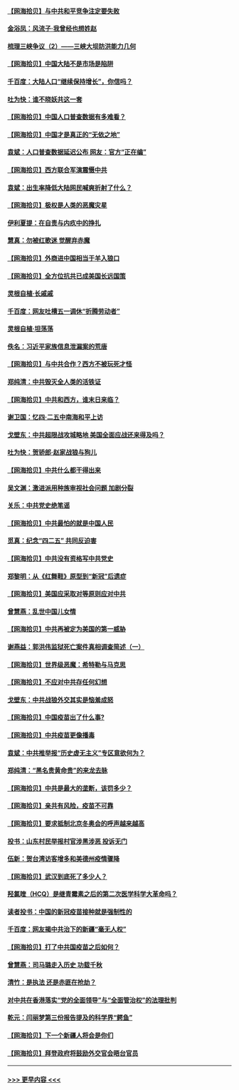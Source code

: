#### [【网海拾贝】与中共和平竞争注定要失败](../pages/nsc993/n12923326.md?t=05050201) 
#### [金浴凤：风流子‧我曾经也想姓赵](../pages/nsc993/n12920911.md?t=05050201) 
#### [梳理三峡争议（2）——三峡大坝防洪能力几何](../pages/nsc993/n12920173.md?t=05050201) 
#### [【网海拾贝】中国大陆不是市场是陷阱](../pages/nsc993/n12920143.md?t=05050201) 
#### [千百度：大陆人口“继续保持增长”，你信吗？](../pages/nsc993/n12918946.md?t=05050201) 
#### [吐为快：谁不晓妖共这一套](../pages/nsc993/n12918941.md?t=05050201) 
#### [【网海拾贝】中国人口普查数据有多难看？](../pages/nsc993/n12917822.md?t=05050201) 
#### [【网海拾贝】中国才是真正的“无依之地”](../pages/nsc993/n12915845.md?t=05050201) 
#### [袁斌：人口普查数据延迟公布 网友：官方“正在编”](../pages/nsc993/n12915748.md?t=05050201) 
#### [【网海拾贝】西方联合军演震慑中共](../pages/nsc993/n12913466.md?t=05050201) 
#### [袁斌：出生率降低大陆网民喊爽折射了什么？](../pages/nsc993/n12913365.md?t=05050201) 
#### [【网海拾贝】极权是人类的恶魔灾星](../pages/nsc993/n12910697.md?t=05050201) 
#### [伊利夏提：在自责与内疚中的挣扎](../pages/nsc993/n12910493.md?t=05050201) 
#### [慧真：勿被红歌迷 觉醒弃赤魔](../pages/nsc993/n12910485.md?t=05050201) 
#### [【网海拾贝】外商进中国相当于羊入狼口](../pages/nsc993/n12908274.md?t=05050201) 
#### [【网海拾贝】全方位抗共已成美国长远国策](../pages/nsc993/n12906878.md?t=05050201) 
#### [灵根自植‧长戚戚](../pages/nsc993/n12905585.md?t=05050201) 
#### [千百度：网友吐槽五一调休“折腾劳动者”](../pages/nsc993/n12905934.md?t=05050201) 
#### [灵根自植‧坦荡荡](../pages/nsc993/n12905562.md?t=05050201) 
#### [佚名：习近平家族信息泄漏案的荒唐](../pages/nsc993/n12904705.md?t=05050201) 
#### [【网海拾贝】与中共合作？西方不被玩死才怪](../pages/nsc993/n12903873.md?t=05050201) 
#### [郑纯清：中共毁灭全人类的活铁证](../pages/nsc993/n12903785.md?t=05050201) 
#### [【网海拾贝】中共和西方，谁末日来临？](../pages/nsc993/n12903482.md?t=05050201) 
#### [谢卫国：忆四‧二五中南海和平上访](../pages/nsc993/n12902192.md?t=05050201) 
#### [戈壁东：中共超限战攻城略地 美国全面应战还来得及吗？](../pages/nsc993/n12902297.md?t=05050201) 
#### [吐为快：贺骄郎‧赵家战狼与狗儿](../pages/nsc993/n12902280.md?t=05050201) 
#### [【网海拾贝】中共什么都干得出来](../pages/nsc993/n12897500.md?t=05050201) 
#### [吴文渊：激进派用种族审视社会问题 加剧分裂](../pages/nsc993/n12893881.md?t=05050201) 
#### [关乐：中共党史绝笔谣](../pages/nsc993/n12897270.md?t=05050201) 
#### [【网海拾贝】中共最怕的就是中国人民](../pages/nsc993/n12894705.md?t=05050201) 
#### [觅真：纪念“四二五” 共同反迫害](../pages/nsc993/n12894553.md?t=05050201) 
#### [【网海拾贝】中共没有资格写中共党史](../pages/nsc993/n12892231.md?t=05050201) 
#### [郑黎明：从《红舞鞋》原型到“新冠”后遗症](../pages/nsc993/n12890469.md?t=05050201) 
#### [【网海拾贝】美国应采取对等原则应对中共](../pages/nsc993/n12889176.md?t=05050201) 
#### [曾慧燕：乱世中国儿女情](../pages/nsc993/n12887931.md?t=05050201) 
#### [【网海拾贝】中共再被定为美国的第一威胁](../pages/nsc993/n12887580.md?t=05050201) 
#### [谢燕益：郭洪伟监狱死亡案件真相调查简述（一）](../pages/nsc993/n12885648.md?t=05050201) 
#### [【网海拾贝】世界级恶魔：希特勒与马克思](../pages/nsc993/n12884062.md?t=05050201) 
#### [【网海拾贝】不应对中共存任何幻想](../pages/nsc993/n12881460.md?t=05050201) 
#### [戈壁东：中共战狼外交其实是恼羞成怒](../pages/nsc993/n12880392.md?t=05050201) 
#### [【网海拾贝】中国疫苗出了什么事?](../pages/nsc993/n12879124.md?t=05050201) 
#### [【网海拾贝】中共疫苗更像播毒](../pages/nsc993/n12876631.md?t=05050201) 
#### [袁斌：中共推举报“历史虚无主义”专区意欲何为？](../pages/nsc993/n12876530.md?t=05050201) 
#### [郑纯清：“黑名贵黄命贵”的来龙去脉](../pages/nsc993/n12875589.md?t=05050201) 
#### [【网海拾贝】中共是最大的垄断，该罚多少？](../pages/nsc993/n12874006.md?t=05050201) 
#### [【网海拾贝】亲共有风险，疫苗不可靠](../pages/nsc993/n12872224.md?t=05050201) 
#### [【网海拾贝】要求抵制北京冬奥会的呼声越来越高](../pages/nsc993/n12868962.md?t=05050201) 
#### [投书：山东村民举报村官涉黑涉恶 投诉无门](../pages/nsc993/n12869726.md?t=05050201) 
#### [伍新：贺台湾访客增多和美德州疫情骤降](../pages/nsc993/n12865651.md?t=05050201) 
#### [【网海拾贝】武汉到底死了多少人？](../pages/nsc993/n12863707.md?t=05050201) 
#### [羟氯喹（HCQ）是继青霉素之后的第二次医学科学大革命吗？](../pages/nsc993/n12638564.md?t=05050201) 
#### [读者投书：中国的新冠疫苗接种就是强制性的](../pages/nsc993/n12859932.md?t=05050201) 
#### [千百度：网友揭中共治下的新疆“毫无人权”](../pages/nsc993/n12858385.md?t=05050201) 
#### [【网海拾贝】打了中共国疫苗之后如何？](../pages/nsc993/n12857866.md?t=05050201) 
#### [曾慧燕：司马璐走入历史 功载千秋](../pages/nsc993/n12856996.md?t=05050201) 
#### [清竹：是执法 还是赤匪在抢劫？](../pages/nsc993/n12856952.md?t=05050201) 
#### [对中共在香港落实“党的全面领导”与“全面管治权”的法理批判](../pages/nsc993/n12856929.md?t=05050201) 
#### [乾元：闫丽梦第三份报告提及的科学界“鳄鱼”](../pages/nsc993/n12855985.md?t=05050201) 
#### [【网海拾贝】下一个新疆人将会是你们](../pages/nsc993/n12855864.md?t=05050201) 
#### [【网海拾贝】拜登政府将鼓励外交官会晤台官员](../pages/nsc993/n12853615.md?t=05050201) 

----
#### [ >>> 更早内容 <<< ](../indexes/nsc993-earlier.md)
